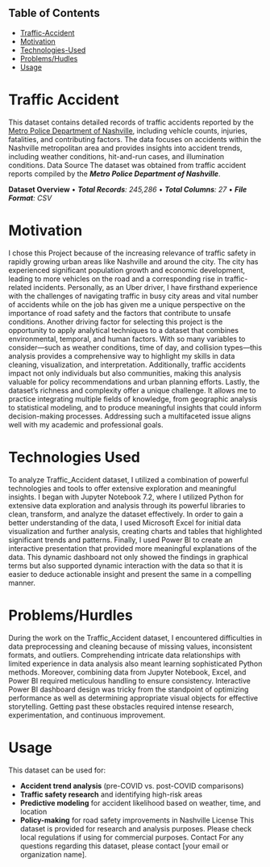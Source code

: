 ## Table of Contents

- [Traffic-Accident](#Traffic-Accident)
- [Motivation](#Motivation)
- [Technologies-Used](#Technologies-Used)
- [Problems/Hudles](#Problems/Hudles)
- [Usage](#Usage)




<h1>Traffic Accident</h1>

This dataset contains detailed records of traffic accidents reported by the <ins>Metro Police Department of Nashville</ins>, including vehicle counts, injuries, fatalities, and contributing factors. The data focuses on accidents within the Nashville metropolitan area and provides insights into accident trends, including weather conditions, hit-and-run cases, and illumination conditions.
Data Source
The dataset was obtained from traffic accident reports compiled by the **_Metro Police Department of Nashville_**.
 
 **Dataset Overview**
• _**Total Records**: 245,286_
• _**Total Columns**: 27_
• _**File Format**: CSV_



# Motivation 
I chose this Project because of the increasing relevance of traffic safety in rapidly growing urban areas like Nashville and around the city. The city has experienced significant population growth and economic development, leading to more vehicles on the road and a corresponding rise in traffic-related incidents. Personally, as an Uber driver, I have firsthand experience with the challenges of navigating traffic in busy city areas and vital number of accidents while on the job has given me a unique perspective on the importance of road safety and the factors that contribute to unsafe conditions.
Another driving factor for selecting this project is the opportunity to apply analytical techniques to a dataset that combines environmental, temporal, and human factors. With so many variables to consider—such as weather conditions, time of day, and collision types—this analysis provides a comprehensive way to highlight my skills in data cleaning, visualization, and interpretation. Additionally, traffic accidents impact not only individuals but also communities, making this analysis valuable for policy recommendations and urban planning efforts.
Lastly, the dataset’s richness and complexity offer a unique challenge. It allows me to practice integrating multiple fields of knowledge, from geographic analysis to statistical modeling, and to produce meaningful insights that could inform decision-making processes. Addressing such a multifaceted issue aligns well with my academic and professional goals.

# Technologies Used
To analyze Traffic_Accident dataset, I utilized a combination of powerful technologies and tools to offer extensive exploration and meaningful insights. I began with Jupyter Notebook 7.2, where I utilized Python for extensive data exploration and analysis through its powerful libraries to clean, transform, and analyze the dataset effectively. In order to gain a better understanding of the data, I used Microsoft Excel for initial data visualization and further analysis, creating charts and tables that highlighted significant trends and patterns. Finally, I used Power BI to create an interactive presentation that provided more meaningful explanations of the data. This dynamic dashboard not only showed the findings in graphical terms but also supported dynamic interaction with the data so that it is easier to deduce actionable insight and present the same in a compelling manner.


# Problems/Hurdles

During the work on the Traffic_Accident dataset, I encountered difficulties in data preprocessing and cleaning because of missing values, inconsistent formats, and outliers. Comprehending intricate data relationships with limited experience in data analysis also meant learning sophisticated Python methods. Moreover, combining data from Jupyter Notebook, Excel, and Power BI required meticulous handling to ensure consistency. Interactive Power BI dashboard design was tricky from the standpoint of optimizing performance as well as determining appropriate visual objects for effective storytelling. Getting past these obstacles required intense research, experimentation, and continuous improvement.

# Usage

This dataset can be used for:
- **Accident trend analysis** (pre-COVID vs. post-COVID comparisons)
- **Traffic safety research** and identifying high-risk areas
- **Predictive modeling** for accident likelihood based on weather, time, and location
- **Policy-making** for road safety improvements in Nashville
License
This dataset is provided for research and analysis purposes. Please check local regulations if using for commercial purposes.
Contact
For any questions regarding this dataset, please contact [your email or organization name].
